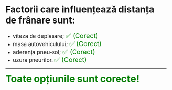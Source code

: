 # Factorii care influențează distanța de frânare sunt:

- <span style="font-size: larger;">viteza de deplasare; <span style="color: green; font-size: larger;">✅ (Corect)</span></span>
- <span style="font-size: larger;">masa autovehiculului; <span style="color: green; font-size: larger;">✅ (Corect)</span></span>
- <span style="font-size: larger;">aderența pneu-sol; <span style="color: green; font-size: larger;">✅ (Corect)</span></span>
- <span style="font-size: larger;">uzura pneurilor. <span style="color: green; font-size: larger;">✅ (Corect)</span></span>

---

<span style="font-size: 30px; font-weight: bold;">**<span style="color: green;">Toate opțiunile sunt corecte!</span>**</span>